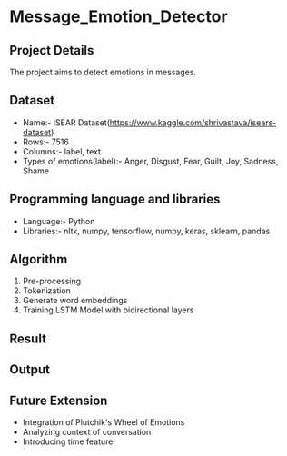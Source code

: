 # Message_Emotion_Detector

## Project Details
The project aims to detect emotions in messages. 

## Dataset
* Name:- ISEAR Dataset(https://www.kaggle.com/shrivastava/isears-dataset)
* Rows:- 7516
* Columns:- label, text
* Types of emotions(label):- Anger, Disgust, Fear, Guilt, Joy, Sadness, Shame

## Programming language and libraries
* Language:- Python
* Libraries:- nltk, numpy, tensorflow, numpy, keras, sklearn, pandas

## Algorithm
1. Pre-processing
2. Tokenization
3. Generate word embeddings
4. Training LSTM Model with bidirectional layers

## Result

## Output

## Future Extension
* Integration of Plutchik's Wheel of Emotions
* Analyzing context of conversation
* Introducing time feature
